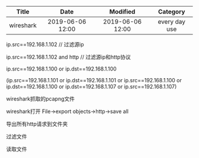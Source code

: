 | Title                | Date             | Modified         | Category          |
|:--------------------:|:----------------:|:----------------:|:-----------------:|
|     wireshark         | 2019-06-06 12:00 | 2019-06-06 12:00 | every day use            |

ip.src==192.168.1.102  // 过滤源ip

ip.src==192.168.1.102 and http  // 过滤源ip和http协议

ip.src==192.168.1.100 or ip.dst==192.168.1.100

(ip.src==192.168.1.101 or ip.dst==192.168.1.101 or ip.src==192.168.1.100 or ip.dst==192.168.1.100 or ip.dst==192.168.1.107 or ip.src==192.168.1.107)



wireshark抓取的pcapng文件

wireshark打开
File->export objects->http->save all

导出所有http请求到文件夹

过滤文件

读取文件

